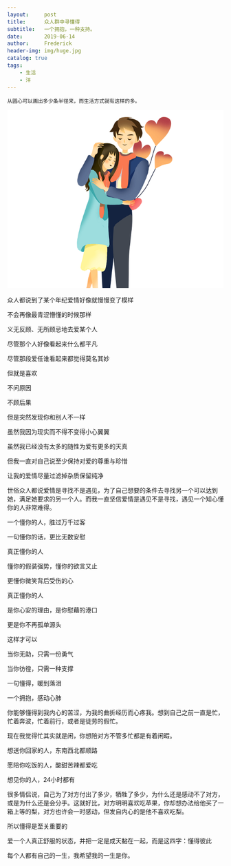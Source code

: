 ```yaml
---
layout:     post
title:      众人群中寻懂得
subtitle:   一个拥抱，一种支持。
date:       2019-06-14
author:     Frederick
header-img: img/huge.jpg
catalog: true
tags:
    - 生活
    - 洋
---
```


```
从圆心可以画出多少条半径来，而生活方式就有这样的多。
```

![](https://github.com/jimshou/jimshou.github.io/blob/master/img/huge2.png?raw=true) 

众人都说到了某个年纪爱情好像就慢慢变了模样

不会再像最青涩懵懂的时候那样

义无反顾、无所顾忌地去爱某个人

尽管那个人好像看起来什么都平凡

尽管那段爱任谁看起来都觉得莫名其妙

但就是喜欢

不问原因

不顾后果

但是突然发现你和别人不一样

虽然我因为现实而不得不变得小心翼翼

虽然我已经没有太多的随性为爱有更多的天真

但我一直对自己说至少保持对爱的尊重与珍惜

让我的爱情尽量过滤掉杂质保留纯净

世俗众人都说爱情是寻找不是遇见，为了自己想要的条件去寻找另一个可以达到她，满足她要求的另一个人。而我一直坚信爱情是遇见不是寻找，遇见一个知心懂你的人非常难得。

一个懂你的人，胜过万千过客

一句懂你的话，更比无数安慰

真正懂你的人

懂你的假装强势，懂你的欲言又止

更懂你微笑背后受伤的心

真正懂你的人

是你心安的理由，是你慰藉的港口

更是你不再孤单源头

这样才可以

当你无助，只需一份勇气

当你彷徨，只需一种支撑

一句懂得，暖到落泪

一个拥抱，感动心肺

你能够懂得到我内心的苦涩，为我的曲折经历而心疼我。想到自己之前一直是忙，忙着奔波，忙着前行，或者是徒劳的假忙。

现在我觉得忙其实就是闲，你想陪对方不管多忙都是有着闲暇。

想送你回家的人，东南西北都顺路

愿陪你吃饭的人，酸甜苦辣都爱吃

想见你的人，24小时都有

很多情侣说，自己为了对方付出了多少，牺牲了多少，为什么还是感动不了对方，或是为什么还是会分手。这就好比，对方明明喜欢吃苹果，你却想办法给他买了一箱上等的梨，对方也许会一时感动，但发自内心的是他不喜欢吃梨。

所以懂得是至关重要的

爱一个人真正舒服的状态，并把一定是成天黏在一起，而是这四字：懂得彼此

每个人都有自己的一生，我希望我的一生是你。








